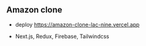 ## Amazon clone

- deploy https://amazon-clone-lac-nine.vercel.app

- Next.js, Redux, Firebase, Tailwindcss